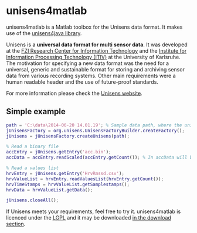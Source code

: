 # unisens4matlab

unisens4matlab is a Matlab toolbox for the Unisens data format. It makes use of the [unisens4java library](https://github.com/Unisens/unisens4java).

Unisens is a **universal data format for multi sensor data**. It was developed at the [FZI Research Center for Information Technology](http://www.fzi.de/en/about-us/organisation/research-divisions/ess-embedded-systems-and-sensors-engineering/) and the [Institute for Information Processing Technology (ITIV)](http://www.itiv.kit.edu) at the University of Karlsruhe. The motivation for specifying a new data format was the need for a universal, generic and sustainable format for storing and archiving sensor data from various recording systems. Other main requirements were a human readable header and the use of future-proof standards.

For more information please check the [Unisens website](http://www.unisens.org).

## Simple example
```matlab
path = 'C:\data\2014-06-20 14.01.19'; % Sample data path, where the unisens.xml file is located
jUnisensFactory = org.unisens.UnisensFactoryBuilder.createFactory();
jUnisens = jUnisensFactory.createUnisens(path);

% Read a binary file
accEntry = jUnisens.getEntry('acc.bin');
accData = accEntry.readScaled(accEntry.getCount()); % In accData will be the values of acc.bin

% Read a values list
hrvEntry = jUnisens.getEntry('HrvRmssd.csv');
hrvValueList = hrvEntry.readValuesList(hrvEntry.getCount());
hrvTimeStamps = hrvValueList.getSamplestamps();
hrvData = hrvValueList.getData();

jUnisens.closeAll();
```

If Unisens meets your requirements, feel free to try it. unisens4matlab is licenced under
the <acronym title="GNU Lesser General Public Licence">LGPL</acronym> and it may be downloaded [in the download section](http://www.unisens.org/downloads.php).
